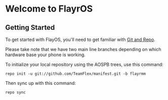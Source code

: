 Welcome to FlayrOS
===================


Getting Started
---------------

To get started with FlayOS, you'll need to get familiar with
[Git and Repo](http://source.android.com/download/using-repo).

Please take note that we have two main line branches depending on
which hardware base your phone is working.

To initialize your local repository using the AOSPB trees, use this command:


	repo init -u git://github.com/TeamFlex/manifest.git -b flayrmm



Then sync up with this command:

	repo sync


